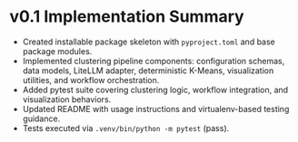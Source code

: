 # v0.1 Implementation Summary

- Created installable package skeleton with `pyproject.toml` and base package modules.
- Implemented clustering pipeline components: configuration schemas, data models, LiteLLM adapter, deterministic K-Means, visualization utilities, and workflow orchestration.
- Added pytest suite covering clustering logic, workflow integration, and visualization behaviors.
- Updated README with usage instructions and virtualenv-based testing guidance.
- Tests executed via `.venv/bin/python -m pytest` (pass).

